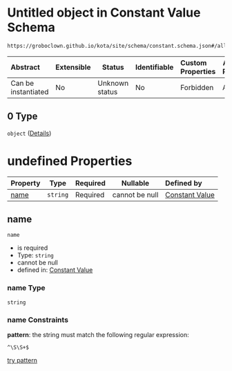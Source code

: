 # Untitled object in Constant Value Schema

```txt
https://groboclown.github.io/kota/site/schema/constant.schema.json#/allOf/0
```




| Abstract            | Extensible | Status         | Identifiable | Custom Properties | Additional Properties | Access Restrictions | Defined In                                                                                     |
| :------------------ | ---------- | -------------- | ------------ | :---------------- | --------------------- | ------------------- | ---------------------------------------------------------------------------------------------- |
| Can be instantiated | No         | Unknown status | No           | Forbidden         | Allowed               | none                | [constant.schema.json\*](../../../../docs/bin/out/constant.schema.json "open original schema") |

## 0 Type

`object` ([Details](constant-allof-0.md))

# undefined Properties

| Property      | Type     | Required | Nullable       | Defined by                                                                                                                                               |
| :------------ | -------- | -------- | -------------- | :------------------------------------------------------------------------------------------------------------------------------------------------------- |
| [name](#name) | `string` | Required | cannot be null | [Constant Value](constant-allof-0-properties-name.md "https&#x3A;//groboclown.github.io/kota/site/schema/constant.schema.json#/allOf/0/properties/name") |

## name




`name`

-   is required
-   Type: `string`
-   cannot be null
-   defined in: [Constant Value](constant-allof-0-properties-name.md "https&#x3A;//groboclown.github.io/kota/site/schema/constant.schema.json#/allOf/0/properties/name")

### name Type

`string`

### name Constraints

**pattern**: the string must match the following regular expression: 

```regexp
^\S\S+$
```

[try pattern](https://regexr.com/?expression=%5E%5CS%5CS%2B%24 "try regular expression with regexr.com")
